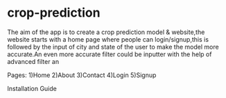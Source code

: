 # crop-prediction

The aim of the app is to create a crop prediction model & website,the website starts with a home page where people can login/signup,this is followed by the input of city and state of the user to make the model more accurate.An even more accurate filter could be inputter with the help of advanced filter an

Pages:
1)Home
2)About
3)Contact
4)Login
5)Signup

Installation Guide



